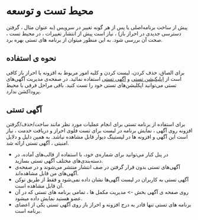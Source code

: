 # محیط تست و توسعه

پیش از ساخت برنامه‌اصلی یا پس از هر گونه تغییر در سرویس (به عنوان مثال ، گرفتن دسترسی جدیدی در احراز باز) ، نیاز است پیش از انتشار تغییرات ، در محیط تست ، صحت آن بررسی شود. به این منظور میتوان از برنامه های تستی بهره برد.

## نحوه ی استفاده

برای الصاق، حذف کردن، لیست کردن و کلیه امور مربوط به افزونه یا احراز باز کافی است از [اپلیکیشن تستی](https://divar.ir/kenar/management/apps/create) و [آگهی تستی](https://divar.ir/kenar/management/development-posts) استفاده نمائید. در صفحه‌ی مدیریت آگهی‌های تستی می‌توانید اپکلیشن‌های تستی خود را تست کنید. باقی مراحل فرقی با محیط پروداکشن ندارد.

## آگهی تستی

برای استفاده از برنامه تستی برای انجام عملیات مورد نظر مانند ساخت/حذف/گرفتن افزونه روی آگهی ، نمایش برنامه در لیست برای تست فلوی احراز و دریافت خدمت ، نیاز است این آگهی و افزونه ها در لیستینگ دیوار قابل مشاهده نباشد. به همین دلیل و دلایل امنیتی ، آگهی تستی ارائه شد.

- در پنل کنار می‌توانید برای شماره‌ی خود، با استفاده از قالب‌های آماده، در دسته‌بندی‌های مختلف آگهی تستی بسازید.
- آگهی‌های تستی بدون قرار گرفتن در صف انتشار منتشر می‌شوند و در صفحه‌ی آگهی‌های من قابل مشاهده‌اند.
- آگهی تستی به کاربران در لیست آگهی‌ها نشان داده نمی‌شود و فقط از طریق توکن آن قابل مشاهده است.
- روی صفحه ی آگهی بخش -> مدیریت مکمل ها ، تمامی برنامه های تستی که در آن عضو هستید نمایش داده میشود.
- برنامه های تستی تنها قادر به درج افزونه و احراز باز روی آگهی تستی یکی از اعضای برنامه است.
